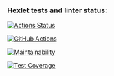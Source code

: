 ### Hexlet tests and linter status:
[![Actions Status](https://github.com/SizNi/python-project-51/workflows/hexlet-check/badge.svg)](https://github.com/SizNi/python-project-51/actions)

[![GitHub Actions](https://github.com/SizNi/python-project-51/actions/workflows/github-actions.yml/badge.svg)](https://github.com/SizNi/python-project-51/actions/workflows/github-actions.yml)

[![Maintainability](https://api.codeclimate.com/v1/badges/3ea71b6ae20ea4b1702e/maintainability)](https://codeclimate.com/github/SizNi/python-project-51/maintainability)

[![Test Coverage](https://api.codeclimate.com/v1/badges/3ea71b6ae20ea4b1702e/test_coverage)](https://codeclimate.com/github/SizNi/python-project-51/test_coverage)